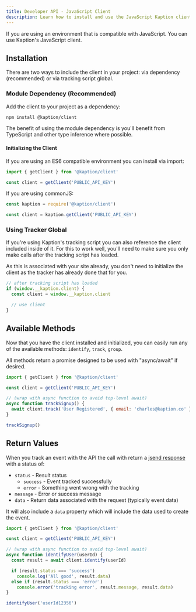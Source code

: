 ```yaml
---
title: Developer API - JavaScript Client
description: Learn how to install and use the JavaScript Kaption client
---
```


If you are using an environment that is compatible with JavaScript. You can use Kaption's JavaScript client.

## Installation

There are two ways to include the client in your project: via dependency (recommended) or via tracking script global.

### Module Dependency (Recommended)

Add the client to your project as a dependency:

```bash
npm install @kaption/client
```

The benefit of using the module dependency is you'll benefit from TypeScript and other type inference where possible.

#### Initializing the Client

If you are using an ES6 compatible environment you can install via import:

```js
import { getClient } from '@kaption/client'

const client = getClient('PUBLIC_API_KEY')
```

If you are using commonJS:

```js
const kaption = require('@kaption/client')

const client = kaption.getClient('PUBLIC_API_KEY')
```

### Using Tracker Global

If you're using Kaption's tracking script you can also reference the client included inside of it. For this to work well, you'll need to make sure you only make calls after the tracking script has loaded.

As this is associated with your site already, you don't need to initialize the client as the tracker has already done that for you.

```js
// after tracking script has loaded
if (window.__kaption.client) {
  const client = window.__kaption.client

  // use client
}
```

## Available Methods

Now that you have the client installed and initialized, you can easily run any of the available methods: `identify`, `track`, `group`.

All methods return a promise designed to be used with "async/await" if desired.

```js
import { getClient } from '@kaption/client'

const client = getClient('PUBLIC_API_KEY')

// (wrap with async function to avoid top-level await)
async function trackSignup() {
  await client.track('User Registered', { email: 'charles@kaption.co' })
}

trackSignup()
```

## Return Values

When you track an event with the API the call with return a [jsend response](https://github.com/omniti-labs/jsend) with a status of:

- `status` - Result status
  - `success` - Event tracked successfully
  - `error` - Something went wrong with the tracking
- `message` - Error or success message
- `data` - Return data associated with the request (typically event data)

It will also include a `data` property which will include the data used to create the event.

```js
import { getClient } from '@kaption/client'

const client = getClient('PUBLIC_API_KEY')

// (wrap with async function to avoid top-level await)
async function identifyUser(userId) {
  const result = await client.identify(userId)

  if (result.status === 'success')
    console.log('All good', result.data)
  else if (result.status === 'error')
    console.error('tracking error', result.message, result.data)
}

identifyUser('userId12356')
```
